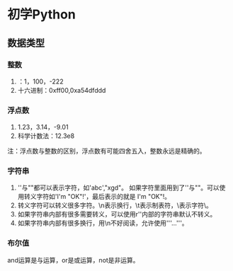 # 初学Python

## 数据类型
### 整数
1. ：1，100，-222
2. 十六进制：0xff00,0xa54dfddd

### 浮点数
1. 1.23，3.14，-9.01
2. 科学计数法：12.3e8

注：浮点数与整数的区别，浮点数有可能四舍五入，整数永远是精确的。

### 字符串
1. ''与""都可以表示字符，如'abc',"xgd"。
如果字符里面用到了''与""。可以使用转义字符如'I\'m \"OK\"!'，最后表示的就是 I'm "OK"!。
2. 转义字符可以转义很多字符。\n表示换行，\t表示制表符，\\表示字符\。
3. 如果字符串内部有很多需要转义，可以使用r''内部的字符串默认不转义。
4. 如果字符串内部有很多换行，用\n不好阅读，允许使用'''...'''。

### 布尔值
and运算是与运算，or是或运算，not是非运算。



